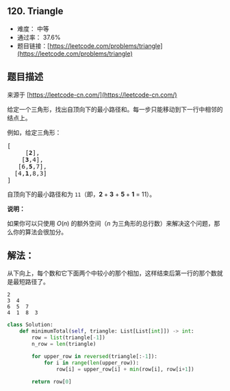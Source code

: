 ## 120. Triangle

- 难度： 中等
- 通过率： 37.6%
- 题目链接：[https://leetcode.com/problems/triangle](https://leetcode.com/problems/triangle)


## 题目描述

来源于 [https://leetcode-cn.com/](https://leetcode-cn.com/)

<p>给定一个三角形，找出自顶向下的最小路径和。每一步只能移动到下一行中相邻的结点上。</p>

<p>例如，给定三角形：</p>

<pre>[
     [<strong>2</strong>],
    [<strong>3</strong>,4],
   [6,<strong>5</strong>,7],
  [4,<strong>1</strong>,8,3]
]
</pre>

<p>自顶向下的最小路径和为&nbsp;<code>11</code>（即，<strong>2&nbsp;</strong>+&nbsp;<strong>3</strong>&nbsp;+&nbsp;<strong>5&nbsp;</strong>+&nbsp;<strong>1</strong>&nbsp;= 11）。</p>

<p><strong>说明：</strong></p>

<p>如果你可以只使用 <em>O</em>(<em>n</em>)&nbsp;的额外空间（<em>n</em> 为三角形的总行数）来解决这个问题，那么你的算法会很加分。</p>


## 解法：

从下向上，每个数和它下面两个中较小的那个相加，这样结束后第一行的那个数就是最短路径了。

```
2
3  4
6  5  7
4  1  8  3
```


```python
class Solution:
    def minimumTotal(self, triangle: List[List[int]]) -> int:
        row = list(triangle[-1])
        n_row = len(triangle)

        for upper_row in reversed(triangle[:-1]):
            for i in range(len(upper_row)):
                row[i] = upper_row[i] + min(row[i], row[i+1])
        
        return row[0]
```